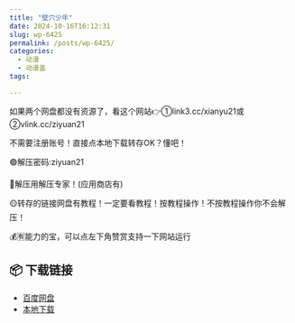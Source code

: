 ```yaml
---
title: "壁穴少年"
date: 2024-10-16T16:12:31
slug: wp-6425
permalink: /posts/wp-6425/
categories:
  - 动漫
  - 动漫盖
tags:

---
```


如果两个网盘都没有资源了，看这个网站👉①link3.cc/xianyu21或②vlink.cc/ziyuan21

不需要注册账号！直接点本地下载转存OK？懂吧！

🟢解压密码:ziyuan21

🔵解压用解压专家！(应用商店有)

🟡转存的链接网盘有教程！一定要看教程！按教程操作！不按教程操作你不会解压！

💰🈶能力的宝，可以点左下角赞赏支持一下网站运行

## 📦 下载链接
- [百度网盘](https://blziyuan21.com/pay-download/6425?key=263c00e561&down_id=0)
- [本地下载](https://blziyuan21.com/pay-download/6425?key=263c00e561&down_id=1)

